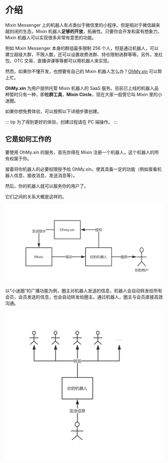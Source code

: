 # 介绍

Mixin Messenger 上的机器人有点类似于微信里的小程序。但是相对于微信越来越封闭的生态，Mixin 机器人**足够的开放**，拓展性。只要你会开发和富有想象力，Mixin 机器人可以实现很多非常有意思的功能。

例如 Mixin Messenger 本身的群组最多限制 256 个人，但是通过机器人，可以建立超级大群，不限人数，还可以设置收费进群、持仓限制进群等等。另外，发红包、OTC 交易、直播讲课等等都可以用机器人来实现。

然而，如果你不懂开发，也想要有自己的 Mixin 机器人怎么办？[OhMy.xin](https://ohmy.xin) 可以帮上忙。

**OhMy.xin** 为用户提供托管 Mixin 机器人的 SaaS 服务。目前已上线的机器人品种暂时只有一种，即**社群工具**，**Mixin Circle**，现在大家一般管它叫 Mixin 里的小迷圈。

如果你想免费体验，可以按照以下详细步骤创建。

::: tip
为了得到更好的体验，创建过程请在 PC 端操作。
:::

## 它是如何工作的

要使用 OhMy.xin 的服务，首先你得在 Mixin 注册一个机器人，这个机器人的所有权属于你。

接着将你机器人的必要权限授予给 OhMy.xin，使其具备一定的功能（例如查看机器人信息、接收消息、发送消息等）。

然后，你的机器人就可以服务你的用户了。

它们之间的关系大概是这样的。

![ohmy-robot-relation](../assets/images/ohmy-robot-relation.png)

以“小迷圈”的广播功能为例，圈主对机器人发送的信息，机器人会自动转发给所有会员，会员发送的信息，也会自动转发给圈主。通过机器人，圈主与会员直接高效沟通。

![ohmy-circle-broadcast](../assets/images/ohmy-circle-broadcast.png)
